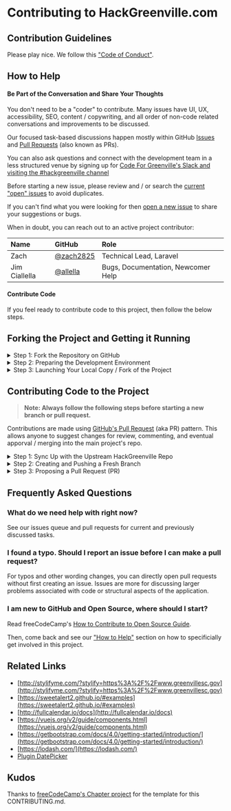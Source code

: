 # Contributing to HackGreenville.com

## Contribution Guidelines

Please play nice. We follow this ["Code of Conduct"](https://codeforgreenville.org/about/code-of-conduct).

## How to Help

#### Be Part of the Conversation and Share Your Thoughts

You don't need to be a "coder" to contribute. Many issues have UI, UX, accessibility, SEO, content / copywriting, and all order of non-code related conversations and improvements to be discussed.

Our focused task-based discussions happen mostly within GitHub [Issues](https://github.com/codeforgreenville/hackgreenville-com/issues) and [Pull Requests](https://github.com/codeforgreenville/hackgreenville-com/pulls) (also known as PRs).

You can also ask questions and connect with the development team in a less structured venue by signing up for [Code For Greenville's Slack and visiting the #hackgreenville channel](https://codeforgreenville.org)

Before starting a new issue, please review and / or search the [current "open" issues](https://github.com/codeforgreenville/hackgreenville-com/issues/) to avoid duplicates.

If you can't find what you were looking for then [open a new issue](https://github.com/codeforgreenville/hackgreenville-com/issues/new) to share your suggestions or bugs.

When in doubt, you can reach out to an active project contributor:

| Name            | GitHub | Role |
|:----------------|:-------|:-----|
| Zach | [@zach2825](https://github.com/zach2825) | Technical Lead, Laravel
| Jim Ciallella | [@allella](https://github.com/allella) | Bugs, Documentation, Newcomer Help 


#### Contribute Code

If you feel ready to contribute code to this project, then follow the below steps.

## Forking the Project and Getting it Running

<details><summary>Step 1: Fork the Repository on GitHub</summary>

['Forking'](https://help.github.com/articles/about-forks/) is a step where you get your own copy of the repository (a.k.a repo) on GitHub.

This is essential as it allows you to work on your own copy of the code. It allows you to request changes to be pulled into HackGreenville's main repository from your fork via a pull request.

Follow these steps to fork the `https://github.com/codeforgreenville/hackgreenville-com` repository:
1. Go to the HackGreenville.com (HG) repository on GitHub: https://github.com/codeforgreenville/hackgreenville-com>.
2. Click the "Fork" Button in the upper right-hand corner of the interface ([Need help?](https://help.github.com/articles/fork-a-repo/)).
3. After the repository has been forked, you will be taken to your copy of the repository at `https://github.com/YOUR_USER_NAME/hackgreenville-com`.

</details>
<details><summary>Step 2: Preparing the Development Environment</summary>

Install [Git](https://git-scm.com/) and a code editor of your choice. We recommend using [VS Code](https://code.visualstudio.com/).

Clone your forked copy of the Hackgreenville.com code. ['Cloning'](https://help.github.com/articles/cloning-a-repository/) is where you download a copy of the repository from a `remote` location to your local machine. Run these commands on your local machine to clone the repository:

1. Open a Terminal in a directory where you would like the HG project to reside.

2. Clone your fork of the HG code, make sure you replace `YOUR_USER_NAME` with your GitHub username:

    ```sh
    git clone https://github.com/YOUR_USER_NAME/hackgreenville-com.git
    ```

This will download the entire repository to a `hackgreenville-com` directory.

Now that you have downloaded a copy of your fork, you will need to set up an `upstream`. The main repository at `https://github.com/codeforgreenville/hackgreenville-com` is often referred to as the `upstream` repository. Your fork at `https://github.com/YOUR_USER_NAME/hackgreenville-com` is often referred to as the `origin` repository.

You need a reference from your local copy to the `upstream` repository in addition to the `origin` repository. This is so that you can sync changes from the `upstream` repository to your fork which is called `origin`. To do that follow the below commands:

1. Change directory to the new hackgreenville-com directory:

    ```sh
    cd hackgreenville-com
    ```

2. Add a remote reference to the main Hackgreenvill.com GitHub repository. We're refer to this as "HG" in the later steps.

    ```sh
    git remote add upstream https://github.com/codeforgreenville/hackgreenville-com.git
    ```

3. Ensure the configuration looks correct:

    ```sh
    git remote -v
    ```

    The output should look something like below:
    ```sh
    origin    https://github.com/YOUR_USER_NAME/hackgreenville-com.git (fetch)
    origin    https://github.com/YOUR_USER_NAME/hackgreenville-com.git (push)
    upstream    https://github.com/codeforgreenville/hackgreenville-com.git (fetch)
    upstream    https://github.com/codeforgreenville/hackgreenville-com.git (push)
    ```
</details>

<details><summary>Step 3: Launching Your Local Copy / Fork of the Project</summary>

#### System Requirements

* This site was built with PHP 7 and Laravel.
* You'll need [composer](https://getcomposer.org/download/) as well.
* You'll need [yarn](https://yarnpkg.com/lang/en/docs/install/) as well.
* For running "tests", you'll need SQLite and its associated PHP extensions enabled (sqlite3 & pdo_sqlite)]

#### Initial Setup / Configuration (Host Install)
You need to make a copy of the `.env.example` file and rename it to `.env` at your project root. 

Edit the new .env file and set your database settings.   

You will need to create the database. This is a sample of the command you can run.  
```bash  
mysql --user="dbusername" --password -e"create database hack_greenville"  
```  

``` bash    
composer install
php artisan db:seed
```   

That `db:seed` command will create a default user *admin@admin.com* with a password of *admin* and fill the states table. 
    
Run the following command to generate your app key:    
    
``` bash 
php artisan key:generate    
```   

Then start your server: 

Typically, the easiest way to get the project up and running locally would be to run `php artisan serve` in the root directory of the site. This command is Laravel's wrapper over [PHP's built in web server](https://www.php.net/manual/en/features.commandline.webserver.php).   

See the [Laravel installation documentation](https://laravel.com/docs/4.2/quick#installation) for more details.
    
```bash  
php artisan serve
```    
The HackGreenville project is now up and running! You should be able to open [localhost:8000](localhost:8000) in your browser.    

The `composer install` command will run `php artisan migrate --seed; yarn install; yarn prod` which will build the project. 
To develop you'll want to run `php artisan serve` to start the applications php server and in another terminal you'll want to run `yarn watch` to watch for frontend resource changes and re-build them when detected. 

#### Initial Setup (Docker)
The docker setup of this project should only be done for advanced users, or if
needed for runtime compatibility issues.

You need to make a copy of the `.env.docker` file and rename it to `.env` at the
project root.

The database will be created for you automatically by the mysql docker image.
To initialize the project, do `docker-compose pull` to pull the necessary files, and then `docker-compose up` to being running the project later.
On the first start, you will need to generate an `APP_KEY` secret, which you can do by `docker exec -it hackgreenville php artisan key:generate` while the original container is running.
Make sure to set this in your `.env` file!
If you get file permission errors, please make sure permissions are set to the same UID and GUID specified in `.env` as `WWWUSER` and `WWWGROUP`.
I.e. if there are errors opening the log file, run `sudo chown -R www-data:www-data storage/`.
If you run into "The Mix manifest does not exist", then run `docker exec -it hackgreenville php artisan vendor:publish --provider="Laravel\Horizon\HorizonServiceProvider"` and `docker exec -it hackgreenville npm run dev`.
Finally, you'll have to run `composer install` with docker exec like the following: `docker exec -it hackgreenville composer install` or `docker exec -it hackgreenville php artisan migrate --seed; yarn install; yarn prod`.
After that, hit Ctrl-C in the original docker-compose to stop the application, and do `docker-compose up` to run it again.


#### Interacting with Your Running Copy of the Project

As in the earlier setup steps, Laravel Artisan is heavily leveraged to execute framework and custom commands for development and administration tasks.

- Running tests `php artisan test`
- Refreshing events from the remote API: `php artisan pull:events`
- Refreshing organizations from the remote API: `php artisan pull:orgs`

</details>

## Contributing Code to the Project

> **Note: Always follow the following steps before starting a new branch or pull request.**

Contributions are made using [GitHub's Pull Request](https://docs.github.com/en/free-pro-team@latest/github/collaborating-with-issues-and-pull-requests/about-pull-requests) (aka PR) pattern.  This allows anyone to suggest changes for review, commenting, and eventual apporval / merging into the main project's repo.

<details><summary>Step 1: Sync Up with the Upstream HackGreenville Repo</summary>

Before creating a new git "branch" you'll want to sync up with the "remote upstream", which is just a fancy way of saying the main Hackgreenville.com (HG) GitHub repo.

1. Save any uncommitted changes using `git stash` because the following steps can possibly reset / delete things in order to stay in sync with the upstream.

2. Validate that you are on the `develop` branch

    ```sh
    git status
    ```

    You should get an output like this:
    ```sh
    On branch develop
    Your branch is up-to-date with 'origin/develop'.

    nothing to commit, working directory clean
    ```

    If you are not on develop or your working directory is not clean, resolve any outstanding files/commits and checkout `develop`:
    ```sh
    git checkout develop
    ```

3. Sync the latest changes from the HG upstream `develop` branch to your local develop branch.

   This is very important to avoid conflicts later.

    > **Note:** If you have any outstanding Pull Request that you made from the `develop` branch of your fork, you will lose them at the end of this step. You should ensure your pull request is merged by a moderator before performing this step. To avoid this scenario, you should *always* work on a branch separate from develop.
    
    This step **will sync the latest changes** from the main repository of HG.

    Update your local copy of the HG upstream repository:
    ```sh
    git fetch upstream
    ```

    Hard reset your develop branch with the HG develop:
    ```sh
    git reset --hard upstream/develop
    ```

    Push your develop branch to your origin to have a clean history on your fork on GitHub:
    ```sh
    git push origin develop --force
    ```

    You can validate if your current develop matches the upstream/develop or not by performing a diff:
    ```sh
    git diff upstream/develop
    ```

    If you don't get any output, you are good to go to the next step.
</details>

<details><summary>Step 2: Creating and Pushing a Fresh Branch</summary>
    
  Working on a separate branch for each issue helps you keep your local work copy clean. You should never work on the `develop` branch. This will soil your copy of HG and you may have to start over with a fresh clone or fork.
    
  All new branches / contributions should be made off of the `develop` branch, but not in it, as described below.

1. Clean up before starting
  It's also good practice to clean up any orphaned branches from time to time.
    ```sh
    git remote prune origin
    git gc --prune
    ```

2. Selecting a branch name
  Check that you are on `develop` as explained previously, and branch off from there by typing:
    ```sh
    git checkout -b fix/update-readme
    ```
  Your branch name should start with `fix/`, `feat/`, `docs/`, etc. Avoid using issue numbers in branches. Keep them short, meaningful and unique.

  Some examples of good branch names are:
    ```
    fix/update-nav-links
    fix/calendar-popup-css
    docs/typos-in-readme
    feat/add-sponsors
    ```

3. Edit files and write code on your favorite editor. Then, check and confirm the files you are updating:

    ```sh
    git status
    ```

    This should show a list of `unstaged` files that you have edited.
    ```sh
    On branch docs/typos-in-readme
    Your branch is up to date with 'upstream/docs/typos-in-readme'.

    Changes not staged for commit:
    (use "git add/rm <file>..." to update what will be committed)
    (use "git checkout -- <file>..." to discard changes in working directory)

        modified:   CONTRIBUTING.md
        modified:   README.md
    ...
    ```

5. Stage the changes and make a commit

    In this step, you should only mark files that you have edited or added yourself. You can perform a reset and resolve files that you did not intend to change if needed.

    ```sh
    git add path/to/my/changed/file.ext
    ```

    Or you can add all the `unstaged` files to the staging area using the below handy command:

    ```sh
    git add .
    ```

    Only the files that were moved to the staging area will be added when you make a commit.

    ```sh
    git status
    ```

    Output:
    ```sh
    On branch docs/typos-in-readme
    Your branch is up to date with 'upstream/docs/typos-in-readme'.

    Changes to be committed:
    (use "git reset HEAD <file>..." to unstage)

        modified:   CONTRIBUTING.md
        modified:   README.md
    ```

    Now, you can commit your changes with a short message like so:

    ```sh
    git commit -m "fix: my short commit message"
    ```

    We highly recommend making a conventional commit message. This is a good practice that you will see on some of the popular Open Source repositories. As a developer, this encourages you to follow standard practices.

    Some examples of conventional commit messages are:

    ```md
    fix: update API routes
    feat: RSVP event
    fix(docs): update database schema image
    ```
    Keep your commit messages short. You can always add additional information in the description of the commit message.

6. Push the new branch to your fork / origin. For example, if the name of your branch is `docs/typos-in-readme`, then your command should be:
    ```sh
    git push origin docs/typos-in-readme
    ```
</details>

<details><summary>Step 3: Proposing a Pull Request (PR)</summary>

1. Once a branch of your changes has been committed & pushed to your fork / origin you will automatically see a message when you visit your GitHub fork page.

The message will appear near the top of the page saying `Compare and Pull Request` which has a link to start a pull request based on your most recently pushed branch.

2. By default, all pull requests need to be matched against `base repository: codeforgreenville/hackgreenville-com` and `base: develop`, which should be the values set in the drop-downs on the left side of the "Comparing Changes" section at the top of the pull request creation page / form.

3. In the body of your PR include a more detailed summary of the changes you made and why.

    - Fill in the details as they seem fit to you. This information will be reviewed and a decision will be made whether or not your pull request is going to be accepted.

    - If the PR is meant to fix an existing bug/issue then, at the end of
      your PR's description, append the keyword `closes` and #xxxx (where xxxx
      is the issue number). Example: `closes #1337`. This tells GitHub to
      automatically close the existing issue, if the PR is accepted and merged.

You have successfully created a PR. Congratulations! :tada:
</details>


## Frequently Asked Questions

### What do we need help with right now?

See our issues queue and pull requests for current and previously discussed tasks.

### I found a typo. Should I report an issue before I can make a pull request?

For typos and other wording changes, you can directly open pull requests without first creating an issue. Issues are more for discussing larger problems associated with code or structural aspects of the application.

### I am new to GitHub and Open Source, where should I start?

Read freeCodeCamp's [How to Contribute to Open Source Guide](https://github.com/freeCodeCamp/how-to-contribute-to-open-source).

Then, come back and see our ["How to Help"](#how-to-help) section on how to specificially get involved in this project.


## Related Links

- [http://stylifyme.com/?stylify=https%3A%2F%2Fwww.greenvillesc.gov](http://stylifyme.com/?stylify=https%3A%2F%2Fwww.greenvillesc.gov)
- [https://sweetalert2.github.io/#examples](https://sweetalert2.github.io/#examples)
- [http://fullcalendar.io/docs](http://fullcalendar.io/docs)
- [https://vuejs.org/v2/guide/components.html](https://vuejs.org/v2/guide/components.html)
- [https://getbootstrap.com/docs/4.0/getting-started/introduction/](https://getbootstrap.com/docs/4.0/getting-started/introduction/)
- [https://lodash.com/](https://lodash.com/)
- [Plugin DatePicker](https://github.com/uxsolutions/bootstrap-datepicker)


## Kudos
Thanks to [freeCodeCamp's Chapter project](https://github.com/freeCodeCamp/chapter) for the template for this CONTRIBUTING.md.
